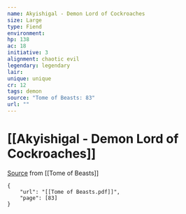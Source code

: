 ```yaml
---
name: Akyishigal - Demon Lord of Cockroaches
size: Large
type: Fiend
environment: 
hp: 138
ac: 18
initiative: 3
alignment: chaotic evil
legendary: legendary
lair: 
unique: unique
cr: 12
tags: demon
source: "Tome of Beasts: 83"
url: ""
---
```

# [[Akyishigal - Demon Lord of Cockroaches]]

[Source](zotero://open-pdf/library/items/ULEQWHJM?page=83) from [[Tome of Beasts]]

```pdf
{
	"url": "[[Tome of Beasts.pdf]]",
	"page": [83]
}
```

